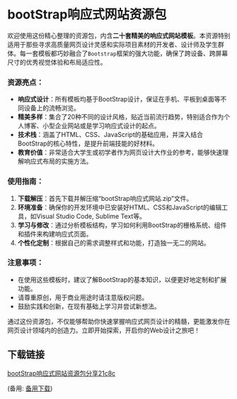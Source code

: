 # bootStrap响应式网站资源包

欢迎使用这份精心整理的资源包，内含**二十套精美的响应式网站模板**。本资源特别适用于那些寻求高质量网页设计灵感和实际项目素材的开发者、设计师及学生群体。每一套模板都巧妙融合了`Bootstrap`框架的强大功能，确保了跨设备、跨屏幕尺寸的优秀视觉体验和布局适应性。

### 资源亮点：
- **响应式设计**：所有模板均基于BootStrap设计，保证在手机、平板到桌面等不同设备上的流畅浏览。
- **精美多样**：集合了20种不同的设计风格，贴近当前流行趋势，特别适合作为个人博客、小型企业网站或是学习响应式设计的起点。
- **技术栈**：涵盖了HTML、CSS、JavaScript的基础应用，并深入结合BootStrap的核心特性，是提升前端技能的好材料。
- **教育价值**：非常适合大学生或初学者作为网页设计大作业的参考，能够快速理解响应式布局的实施方法。

### 使用指南：
1. **下载解压**：首先下载并解压缩“bootStrap响应式网站.zip”文件。
2. **环境准备**：确保你的开发环境中已安装好HTML、CSS和JavaScript的编辑工具，如Visual Studio Code, Sublime Text等。
3. **学习与修改**：通过分析模板结构，学习如何利用BootStrap的栅格系统、组件和插件来构建响应式页面。
4. **个性化定制**：根据自己的需求调整样式和功能，打造独一无二的网站。

### 注意事项：
- 在使用这些模板时，建议了解BootStrap的基本知识，以便更好地定制和扩展功能。
- 请尊重原创，用于商业用途时请注意版权问题。
- 鼓励实践和创新，在现有基础上学习并尝试新想法。

通过这份资源包，不仅能够帮助你快速掌握响应式网页设计的精髓，更能激发你在网页设计领域内的创造力。立即开始探索，开启你的Web设计之旅吧！

## 下载链接
[bootStrap响应式网站资源包分享21c8c](https://pan.quark.cn/s/41555f49fb14) 

(备用: [备用下载](https://pan.baidu.com/s/1lxXsaYfIqCldNGGZfNy8NQ?pwd=1234))

